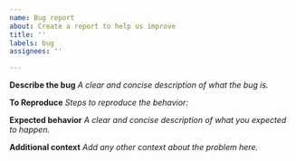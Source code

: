 ```yaml
---
name: Bug report
about: Create a report to help us improve
title: ''
labels: bug
assignees: ''

---
```


**Describe the bug**
_A clear and concise description of what the bug is._

**To Reproduce**
_Steps to reproduce the behavior:_

**Expected behavior**
_A clear and concise description of what you expected to happen._

**Additional context**
_Add any other context about the problem here._
